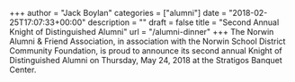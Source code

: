 +++
author = "Jack Boylan"
categories = ["alumni"]
date = "2018-02-25T17:07:33+00:00"
description = ""
draft = false
title = "Second Annual Knight of Distinguished Alumni"
url = "/alumni-dinner"
+++
The Norwin Alumni & Friend Association, in association with the Norwin School District Community Foundation, is proud to announce its second annual Knight of Distinguished Alumni on Thursday, May 24, 2018 at the Stratigos Banquet Center. 
